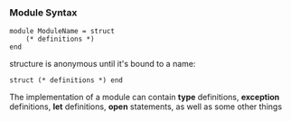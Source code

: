 ### Module Syntax
```
module ModuleName = struct 
    (* definitions *)
end
```

structure is anonymous until it's bound to a name:  
```
struct (* definitions *) end
```

The implementation of a module can contain **type** definitions, **exception** definitions, **let** definitions, **open** statements, as well as some other things 